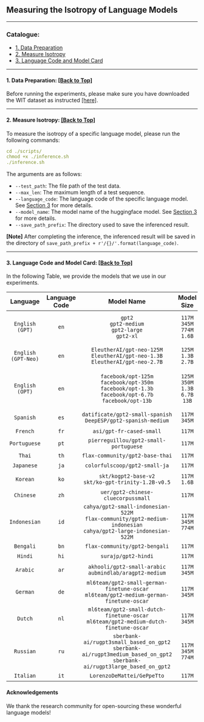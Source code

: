## Measuring the Isotropy of Language Models

****

<span id='all_catelogue'/>

### Catalogue:
* <a href='#data_preparation'>1. Data Preparation</a>
* <a href='#measuring'>2. Measure Isotropy</a>
* <a href='#language_code_and_model_card'>3. Language Code and Model Card</a>

****
<span id='data_preparation'/>

#### 1. Data Preparation: <a href='#all_catelogue'>[Back to Top]</a>
Before running the experiments, please make sure you have downloaded the WIT dataset as instructed [[here]](../data/README.md#1-wit).


****
<span id='measuring'/>

#### 2. Measure Isotropy: <a href='#all_catelogue'>[Back to Top]</a>
To measure the isotropy of a specific language model, please run the following commands:
```yaml
cd ./scripts/
chmod +x ./inference.sh
./inference.sh
```

The arguments are as follows:
* `--test_path`: The file path of the test data.
* `--max_len`: The maximum length of a test sequence.
* `--language_code`: The language code of the specific language model. See <a href='#language_code_and_model_card'>Section 3</a> for more details.
* `--model_name`: The model name of the huggingface model. See <a href='#language_code_and_model_card'>Section 3</a> for more details.
* `--save_path_prefix`: The directory used to save the inferenced result.


**[Note]** After completing the inference, the inferenced result will be saved in the directory of `save_path_prefix + r'/{}/'.format(language_code)`.

****
<span id='language_code_and_model_card'/>

#### 3. Language Code and Model Card: <a href='#all_catelogue'>[Back to Top]</a>
In the following Table, we provide the models that we use in our experiments. 


|Language|Language Code|Model Name|Model Size|Model Card|Isotropy|
|:-------------:|:-------------:|:-------------:|:-------------:|:-------------:|:-------------:|
|`English (GPT)`|`en`|`gpt2`<br>`gpt2-medium`<br>`gpt2-large`<br>`gpt2-xl`|`117M`<br>`345M`<br>`774M`<br>`1.6B`|[[link]](https://huggingface.co/gpt2)<br>[[link]](https://huggingface.co/gpt2-medium)<br>[[link]](https://huggingface.co/gpt2-large)<br>[[link]](https://huggingface.co/gpt2-xl)|`0.10`<br>`0.25`<br>`0.70`<br>|
|`English (GPT-Neo)`|`en`|`EleutherAI/gpt-neo-125M`<br>`EleutherAI/gpt-neo-1.3B`<br>`EleutherAI/gpt-neo-2.7B`|`125M`<br>`1.3B`<br>`2.7B`|[[link]](https://huggingface.co/EleutherAI/gpt-neo-125M)<br>[[link]](https://huggingface.co/EleutherAI/gpt-neo-1.3B)<br>[[link]](https://huggingface.co/EleutherAI/gpt-neo-2.7B)|`0.68`<br>`0.55`<br>`0.60`|
|`English (OPT)`|`en`|`facebook/opt-125m`<br>`facebook/opt-350m`<br>`facebook/opt-1.3b`<br>`facebook/opt-6.7b`<br>`facebook/opt-13b`|`125M`<br>`350M`<br>`1.3B`<br>`6.7B`<br>`13B`|[[link]](https://huggingface.co/facebook/opt-125m)<br>[[link]](https://huggingface.co/facebook/opt-350m)<br>[[link]](https://huggingface.co/facebook/opt-1.3b)<br>[[link]](https://huggingface.co/facebook/opt-6.7b)<br>[[link]](https://huggingface.co/facebook/opt-13b)|`0.75`<br><br><br>`0.70`<br>`0.66`|
|`Spanish`|`es`|`datificate/gpt2-small-spanish`<br>`DeepESP/gpt2-spanish-medium`|`117M`<br>`345M`|[[link]](https://huggingface.co/datificate/gpt2-small-spanish)<br>[[link]](https://huggingface.co/DeepESP/gpt2-spanish-medium)|``<br>``|
|`French`|`fr`|`asi/gpt-fr-cased-small`|`117M`|[[link]](https://huggingface.co/asi/gpt-fr-cased-small)|``|
|`Portuguese`|`pt`|`pierreguillou/gpt2-small-portuguese`|`117M`|[[link]](https://huggingface.co/pierreguillou/gpt2-small-portuguese)|``|
|`Thai`|`th`|`flax-community/gpt2-base-thai`|`117M`|[[link]](https://huggingface.co/flax-community/gpt2-base-thai)|``|
|`Japanese`|`ja`|`colorfulscoop/gpt2-small-ja`|`117M`|[[link]](https://huggingface.co/colorfulscoop/gpt2-small-ja)|``|
|`Korean`|`ko`|`skt/kogpt2-base-v2`<br>`skt/ko-gpt-trinity-1.2B-v0.5`|`117M`<br>`1.6B`|[[link]](https://huggingface.co/skt/kogpt2-base-v2/tree/main)<br>[[link]](https://huggingface.co/skt/ko-gpt-trinity-1.2B-v0.5)|``<br>``|
|`Chinese`|`zh`|`uer/gpt2-chinese-cluecorpussmall`|`117M`|[[link]](https://huggingface.co/uer/gpt2-chinese-cluecorpussmall)|``|
|`Indonesian`|`id`|`cahya/gpt2-small-indonesian-522M`<br>`flax-community/gpt2-medium-indonesian`<br>`cahya/gpt2-large-indonesian-522M`|`117M`<br>`345M`<br>`774M`|[[link]](https://huggingface.co/cahya/gpt2-small-indonesian-522M)<br>[[link]](https://huggingface.co/flax-community/gpt2-medium-indonesian)<br>[[link]](https://huggingface.co/cahya/gpt2-large-indonesian-522M/tree/main)|``<br>``<br>``|
|`Bengali`|`bn`|`flax-community/gpt2-bengali`|`117M`|[[link]](https://huggingface.co/flax-community/gpt2-bengali)|``|
|`Hindi`|`hi`|`surajp/gpt2-hindi`|`117M`|[[link]](https://huggingface.co/surajp/gpt2-hindi)|``|
|`Arabic`|`ar`|`akhooli/gpt2-small-arabic`<br>`aubmindlab/aragpt2-medium`|`117M`<br>`345M`|[[link]](https://huggingface.co/akhooli/gpt2-small-arabic)<br>[[link]](https://huggingface.co/aubmindlab/aragpt2-medium)|``<br>``|
|`German`|`de`|`ml6team/gpt2-small-german-finetune-oscar`<br>`ml6team/gpt2-medium-german-finetune-oscar`|`117M`<br>`345M`|[[link]](https://huggingface.co/ml6team/gpt2-small-german-finetune-oscar)<br>[[link]](https://huggingface.co/ml6team/gpt2-medium-german-finetune-oscar)|``<br>``|
|`Dutch`|`nl`|`ml6team/gpt2-small-dutch-finetune-oscar`<br>`ml6team/gpt2-medium-dutch-finetune-oscar`|`117M`<br>`345M`|[[link]](https://huggingface.co/ml6team/gpt2-small-dutch-finetune-oscar)<br>[[link]](https://huggingface.co/ml6team/gpt2-medium-dutch-finetune-oscar)|``<br>``|
|`Russian`|`ru`|`sberbank-ai/rugpt3small_based_on_gpt2`<br>`sberbank-ai/rugpt3medium_based_on_gpt2`<br>`sberbank-ai/rugpt3large_based_on_gpt2`|`117M`<br>`345M`<br>`774M`|[[link]](https://huggingface.co/sberbank-ai/rugpt3small_based_on_gpt2)<br>[[link]](https://huggingface.co/sberbank-ai/rugpt3medium_based_on_gpt2)<br>[[link]](https://huggingface.co/sberbank-ai/rugpt3large_based_on_gpt2)|``<br>``<br>``|
|`Italian`|`it`|`LorenzoDeMattei/GePpeTto`|`117M`|[[link]](https://huggingface.co/LorenzoDeMattei/GePpeTto)|``|

#### Acknowledgements

We thank the research community for open-sourcing these wonderful language models!
